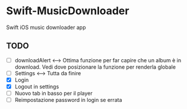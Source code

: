 # Swift-MusicDownloader
Swift iOS music downloader app


## TODO

- [ ] downloadAlert <--> Ottima funzione per far capire che un album è in download.
	Vedi dove posizionare la funzione per renderla globale
- [ ] Settings <--> Tutta da finire
- [x] Login
- [x] Logout in settings
- [ ] Nuovo tab in basso per il player
- [ ] Reimpostazione password in login se errata